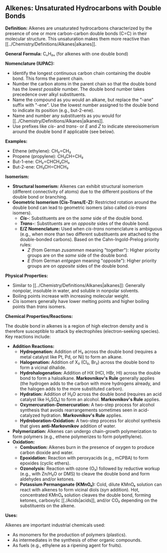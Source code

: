 ## Alkenes: Unsaturated Hydrocarbons with Double Bonds  
  
**Definition:** Alkenes are unsaturated hydrocarbons characterized by the presence of one or more carbon-carbon double bonds (C=C) in their molecular structure. This unsaturation makes them more reactive than [[../Chemistry/Definitions/Alkanes|alkanes]].  
  
**General Formula:** CₙH₂ₙ (for alkenes with one double bond)  
  
**Nomenclature (IUPAC):**  
  
*   Identify the longest continuous carbon chain containing the double bond. This forms the parent chain.  
*   Number the carbon atoms in the parent chain so that the double bond has the *lowest possible* number. The double bond number takes precedence over alkyl substituents.  
*   Name the compound as you would an alkane, but replace the "-ane" suffix with "-ene". Use the lowest number assigned to the double bond to indicate its position (e.g., but-2-ene).  
*   Name and number any substituents as you would for [[../Chemistry/Definitions/Alkanes|alkanes]].  
*   Use prefixes like *cis-* and *trans-* or *E* and *Z* to indicate stereoisomerism around the double bond if applicable (see below).  
  
**Examples:**  
  
*   Ethene (ethylene): CH₂=CH₂  
*   Propene (propylene): CH₃CH=CH₂  
*   But-1-ene: CH₂=CHCH₂CH₃  
*   But-2-ene: CH₃CH=CHCH₃  
  
**Isomerism:**  
  
*   **Structural Isomerism:** Alkenes can exhibit structural isomerism (different connectivity of atoms) due to the different positions of the double bond or branching.  
*   **Geometric Isomerism (Cis-Trans/E-Z):**  Restricted rotation around the double bond can lead to geometric isomers (also called *cis-trans* isomers).  
    *   ***Cis-***: Substituents are on the *same* side of the double bond.  
    *   ***Trans-***: Substituents are on *opposite* sides of the double bond.  
    *   **E/Z Nomenclature:**  Used when *cis-trans* nomenclature is ambiguous (e.g., when more than two different substituents are attached to the double-bonded carbons).  Based on the Cahn-Ingold-Prelog priority rules:  
        *   *Z* (from German *zusammen* meaning "together"):  Higher priority groups are on the *same* side of the double bond.  
        *   *E* (from German *entgegen* meaning "opposite"):  Higher priority groups are on *opposite* sides of the double bond.  
  
**Physical Properties:**  
  
*   Similar to [[../Chemistry/Definitions/Alkanes|alkanes]]: Generally nonpolar, insoluble in water, and soluble in nonpolar solvents.  
*   Boiling points increase with increasing molecular weight.  
*   *Cis* isomers generally have lower melting points and higher boiling points than *trans* isomers.  
  
**Chemical Properties/Reactions:**  
  
The double bond in alkenes is a region of high electron density and is therefore susceptible to attack by electrophiles (electron-seeking species).  Key reactions include:  
  
*   **Addition Reactions:**  
    *   **Hydrogenation:** Addition of H₂ across the double bond (requires a metal catalyst like Pt, Pd, or Ni) to form an alkane.  
    *   **Halogenation:** Addition of X₂ (Cl₂, Br₂) across the double bond to form a vicinal dihalide.  
    *   **Hydrohalogenation:** Addition of HX (HCl, HBr, HI) across the double bond to form a haloalkane.  **Markovnikov's Rule** generally applies (the hydrogen adds to the carbon with more hydrogens already, and the halogen adds to the more substituted carbon).  
    *   **Hydration:** Addition of H₂O across the double bond (requires an acid catalyst like H₂SO₄) to form an alcohol. **Markovnikov's Rule** applies.  
    *   **Oxymercuration-Demercuration:**  A two-step process for alcohol synthesis that avoids rearrangements sometimes seen in acid-catalyzed hydration. **Markovnikov's Rule** applies.  
    *   **Hydroboration-Oxidation:**  A two-step process for alcohol synthesis that gives **anti-Markovnikov** addition of water.  
*   **Polymerization:** Alkenes can undergo chain-growth polymerization to form polymers (e.g., ethene polymerizes to form polyethylene).  
*   **Oxidation:**  
    *   **Combustion:** Alkenes burn in the presence of oxygen to produce carbon dioxide and water.  
    *   **Epoxidation:**  Reaction with peroxyacids (e.g., mCPBA) to form epoxides (cyclic ethers).  
    *   **Ozonolysis:**  Reaction with ozone (O₃) followed by reductive workup (e.g., with Zn/H₂O or DMS) to cleave the double bond and form aldehydes and/or ketones.  
    *   **Potassium Permanganate (KMnO₄):** Cold, dilute KMnO₄ solution can react with alkenes to form vicinal diols (syn addition).  Hot, concentrated KMnO₄ solution cleaves the double bond, forming ketones, carboxylic [[./Acids|acids]], and/or CO₂ depending on the substituents on the alkene.  
  
**Uses:**  
  
Alkenes are important industrial chemicals used:  
  
*   As monomers for the production of polymers (plastics).  
*   As intermediates in the synthesis of other organic compounds.  
*   As fuels (e.g., ethylene as a ripening agent for fruits).  
